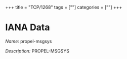 +++
title = "TCP/1268"
tags = [""]
categories = [""]
+++

# IANA Data

_Name:_ propel-msgsys

_Description:_ PROPEL-MSGSYS

